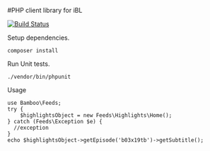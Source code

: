 #PHP client library for iBL

[![Build Status](https://travis-ci.org/iplayer/bamboo2.svg?branch=develop)](https://travis-ci.org/iplayer/bamboo2)

Setup dependencies.

    composer install

Run Unit tests.

    ./vendor/bin/phpunit

Usage

    use Bamboo\Feeds;
    try {
        $highlightsObject = new Feeds\Highlights\Home();
    } catch (Feeds\Exception $e) {
      //exception
    }
    echo $highlightsObject->getEpisode('b03x19tb')->getSubtitle();